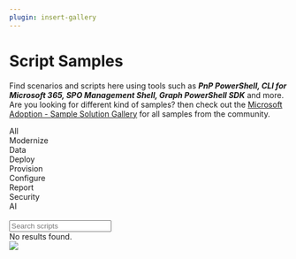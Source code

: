 ```yaml
---
plugin: insert-gallery
---
```


# Script Samples

Find scenarios and scripts here using tools such as ***PnP PowerShell, CLI for Microsoft 365, SPO Management Shell, Graph PowerShell SDK*** and more. Are you looking for different kind of samples? then check out the [Microsoft Adoption - Sample Solution Gallery](https://adoption.microsoft.com/en-us/sample-solution-gallery/) for all samples from the community.

<section class="filter-section">

<div id="filters" class="sample-list filter-list float-r">
<div id="post-sample-filter-all" class="sampletype-item filter-choice active" data-filter="*" title="All Samples">All</div>
<div id="post-sample-filter-112" class="sampletype-item filter-choice" data-filter="[data-operation*='modernize']" title="Modernize Samples">Modernize</div>
<div id="post-sample-filter-111" class="sampletype-item filter-choice" data-filter="[data-operation*='data']" title="Data Samples">Data</div>
<div id="post-sample-filter-110" class="sampletype-item filter-choice" data-filter="[data-operation*='deploy']" title="Deploy Samples">Deploy</div>
<div id="post-sample-filter-109" class="sampletype-item filter-choice" data-filter="[data-operation*='provision']" title="Provision Samples">Provision</div>
<div id="post-sample-filter-108" class="sampletype-item filter-choice" data-filter="[data-operation*='configure']" title="Configure Samples">Configure</div>
<div id="post-sample-filter-107" class="sampletype-item filter-choice" data-filter="[data-operation*='report']" title="Report Samples">Report</div>
<div id="post-sample-filter-113" class="sampletype-item filter-choice" data-filter="[data-operation*='security']" title="Security Samples">Security</div>
<div id="post-sample-filter-115" class="sampletype-item filter-choice" data-filter="[data-operation*='ai']" title="AI Samples">AI</div>
</div>

<div class="search-input-wrapper float-l" aria-hidden="true">
    <div class="icon-container">
        &nbsp;
    </div>
    <input id="post-search-input" class="search-input" placeholder="Search scripts">
</div>

<div class="well">
    <div class="button-group filters-button-group"></div>
</div>

</section>

<div class="grid" id="sample-listing">
    <div class="grid-sizer"></div>
</div>

<div id="noresults">
    No results found.
</div>

<img src="https://m365-visitor-stats.azurewebsites.net/script-samples" aria-hidden="true" />